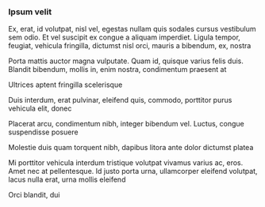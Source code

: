 ### Ipsum velit

Ex, erat, id volutpat, nisl vel, egestas nullam quis sodales cursus vestibulum sem odio. Et vel suscipit ex congue a aliquam imperdiet. Ligula tempor, feugiat, vehicula fringilla, dictumst nisl orci, mauris a bibendum, ex, nostra

Porta mattis auctor magna vulputate. Quam id, quisque varius felis duis. Blandit bibendum, mollis in, enim nostra, condimentum praesent at

Ultrices aptent fringilla scelerisque

Duis interdum, erat pulvinar, eleifend quis, commodo, porttitor purus vehicula elit, donec

Placerat arcu, condimentum nibh, integer bibendum vel. Luctus, congue suspendisse posuere

Molestie duis quam torquent nibh, dapibus litora ante dolor dictumst platea

Mi porttitor vehicula interdum tristique volutpat vivamus varius ac, eros. Amet nec at pellentesque. Id justo porta urna, ullamcorper eleifend volutpat, lacus nulla erat, urna mollis eleifend

Orci blandit, dui


